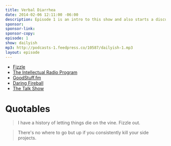 ```yaml
---
title: Verbal Diarrhea
date: 2014-02-06 12:11:00 -06:00
description: Episode 1 is an intro to this show and also starts a discussion on the negative impact that podcasting may be having on the world of blogging. Or is it? (Cue ominous music)
sponsor:
sponsor-link:
sponsor-copy:
episode: 1
show: dailyish
mp3: http://podcasts-1.feedpress.co/10587/dailyish-1.mp3
layout: episode
---
```


-  [Fizzle](http://fizzle.co)
-  [The Intellectual Radio Program](http://www.ssktn.com/tirp/)
-  [GoodStuff.fm](http://goodstuff.fm)
-  [Daring Fireball](http://daringfireball.net)
-  [The Talk Show](http://www.muleradio.net/thetalkshow/)

# Quotables

> I have a history of letting things die on the vine. Fizzle out.

> There's no where to go but up if you consistently kill your side projects.
